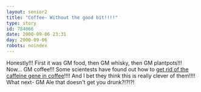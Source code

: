 ```yaml
---
layout: senior2
title: "Coffee- Without the good bit!!!!"
type: story
id: 784066
date: 2000-09-06 23:31
day: 2000-09-06
robots: noindex
---
```

Honestly!!! First it was GM food, then GM whisky, then GM plantpots!!! Now... GM coffee!!! Some scientests have found out how to <a href="http://www.washingtonpost.com/wp-srv/aponline/20000830/aponline140010_000.htm">get rid of the caffeine gene in coffee</a>!!!! And I bet they think this is really clever of them!!!! What next- GM Ale that doesn't get you drunk?!?!?!

